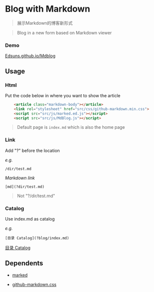# Blog with Markdown

>展示Markdown的博客新形式

>Blog in a new form based on Markdown viewer

### Demo

[Edsuns.github.io/Mdblog](https://edsuns.github.io/Mdblog/)

## Usage

### Html

Put the code below in where you want to show the article

```html
    <article class="markdown-body"></article>
    <link rel="stylesheet" href="src/css/github-markdown.min.css">
    <script src="src/js/marked.ed.js"></script>
    <script src="src/js/MdBlog.js"></script>
```

>Default page is `index.md` which is also the home page

### Link

Add "?" before the location

_e.g._
```
/dir/test.md
```
_Markdown link_
```
[md](?dir/test.md)
```
>Not "?/dir/test.md"

### Catalog

Use index.md as catalog

_e.g._

```
[目录 Catalog](?blog/index.md)
```

[目录 Catalog](https://edsuns.github.io/Mdblog/?blog/index.md)

## Dependents
- [marked](https://github.com/markedjs/marked)

- [github-markdown.css](https://github.com/sindresorhus/github-markdown-css)
